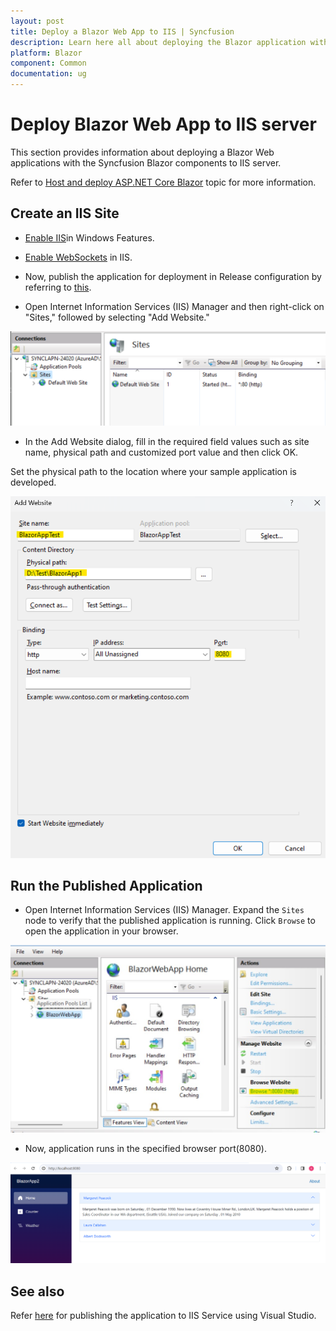 ```yaml
---
layout: post
title: Deploy a Blazor Web App to IIS | Syncfusion
description: Learn here all about deploying the Blazor application with Syncfusion Blazor Components to IIS server.
platform: Blazor
component: Common
documentation: ug
---
```


# Deploy Blazor Web App to IIS server

This section provides information about deploying a Blazor Web applications with the Syncfusion Blazor components to IIS server.

Refer to [Host and deploy ASP.NET Core Blazor](https://learn.microsoft.com/en-us/aspnet/core/blazor/host-and-deploy/?view=aspnetcore-7.0&tabs=visual-studio) topic for more information.

## Create an IIS Site

* [Enable IIS](https://learn.microsoft.com/en-us/previous-versions/dynamicsnav-2018-developer/How-to--Install-and-Configure-Internet-Information-Services-for-Microsoft-Dynamics-NAV-Web-Client)in Windows Features.

* [Enable WebSockets](https://learn.microsoft.com/en-us/aspnet/core/fundamentals/websockets?view=aspnetcore-7.0#enabling-websockets-on-iis) in IIS.

* Now, publish the application for deployment in Release configuration by referring to [this](https://blazor.syncfusion.com/documentation/common/deployment).

* Open Internet Information Services (IIS) Manager and then right-click on "Sites," followed by selecting "Add Website."

![Add site in IIS](../images/add-site.png)

* In the Add Website dialog, fill in the required field values such as site name, physical path and customized port value and then click OK.

Set the physical path to the location where your sample application is developed.

![Add Website in IIS](../images/add-website.png)

## Run the Published Application

* Open Internet Information Services (IIS) Manager. Expand the `Sites` node to verify that the published application is running. Click `Browse` to open the application in your browser.

![Browse application](../images/browser-website.png)

* Now, application runs in the specified browser port(8080).

![Output-IIS](../images/iis-output.png)

## See also

Refer [here](https://learn.microsoft.com/en-us/aspnet/core/tutorials/publish-to-iis?view=aspnetcore-7.0&tabs=visual-studio) for publishing the application to IIS Service using Visual Studio.